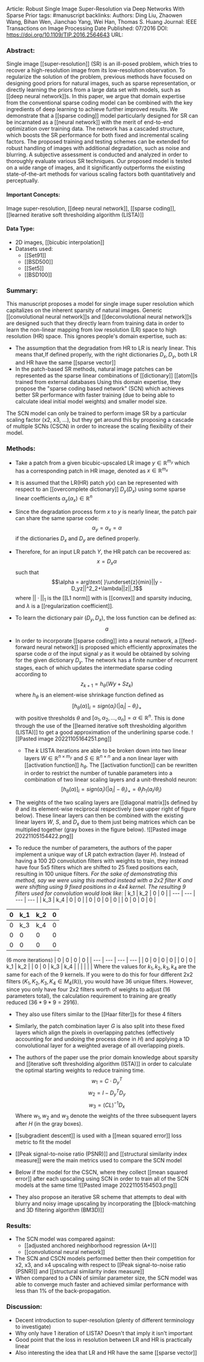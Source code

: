 Article: Robust Single Image Super-Resolution via Deep Networks With Sparse Prior
tags: #manuscript 
backlinks:
Authors: Ding Liu, Zhaowen Wang, Bihan Wen, Jianchao Yang, Wei Han, Thomas S. Huang
Journal: IEEE Transactions on Image Processing
Date Published: 07/2016 
DOI: https://doi.org/10.1109/TIP.2016.2564643
URL: 

### Abstract:
Single image [[super-resolution]] (SR) is an ill-posed problem, which tries to recover a high-resolution image from its low-resolution observation. To regularize the solution of the problem, previous methods have focused on designing good priors for natural images, such as sparse representation, or directly learning the priors from a large data set with models, such as [[deep neural network]]s. In this paper, we argue that domain expertise from the conventional sparse coding model can be combined with the key ingredients of deep learning to achieve further improved results. We demonstrate that a [[sparse coding]] model particularly designed for SR can be incarnated as a [[neural network]] with the merit of end-to-end optimization over training data. The network has a cascaded structure, which boosts the SR performance for both fixed and incremental scaling factors. The proposed training and testing schemes can be extended for robust handling of images with additional degradation, such as noise and blurring. A subjective assessment is conducted and analyzed in order to thoroughly evaluate various SR techniques. Our proposed model is tested on a wide range of images, and it significantly outperforms the existing state-of-the-art methods for various scaling factors both quantitatively and perceptually.

#### Important Concepts:
Image super-resolution, [[deep neural network]], [[sparse coding]], [[learned iterative soft thresholding algorithm (LISTA)]]

#### Data Type:
- 2D images, [[bicubic interpolation]]
- Datasets used:
	- [[Set91]]
	- [[BSD500]]
	- [[Set5]]
	- [[BSD100]]


### Summary:
This manuscript proposes a model for single image super resolution which capitalizes on the inherent sparsity of natural images. Generic [[convolutional neural network]]s and [[deconvolutional neural network]]s are designed such that they directly learn from training data in order to learn the non-linear mapping from low resolution (LR) space to high resolution (HR) space. This ignores people's domain expertise, such as:
- The assumption that the degradation from HR to LR is nearly linear. This means that,If defined properly, with the right dictionaries $D_x,D_y$, both LR and HR have the same [[sparse vector]]
- In the patch-based SR methods, natural image patches can be represented as the sparse linear combinations of [[dictionary]] [[atom]]s trained from external databases
Using this domain expertise, they propose the "sparse coding based network" (SCN) which achieves better SR performance with faster training (due to being able to calculate ideal initial model weights) and smaller model size.

The SCN model can only be trained to perform image SR by a particular scaling factor (x2, x3, ...), but they get around this by proposing a cascade of multiple SCNs (CSCN) in order to increase the scaling flexibility of their model.


### Methods:
- Take a patch from a given bicubic-upscaled LR image $y \in \mathbb{R}^{m_y}$ which has a corresponding patch in HR image, denoted as $x\in \mathbb{R}^{m_x}$
- It is assumed that the LR(HR) patch $y(x)$ can be represented with respect to an [[overcomplete dictionary]] $D_y(D_x)$ using some sparse linear coefficients $\alpha_y(\alpha_x)\in \mathbb{R}^n$
- Since the degradation process form $x$ to $y$ is nearly linear, the patch pair can share the same sparse code: $$\alpha_y = \alpha_x = \alpha$$ if the dictionaries $D_x$ and $D_y$ are defined properly.
- Therefore, for an input LR patch $Y$, the HR patch can be recovered as: $$x = D_x\alpha$$ such that $$\alpha = arg\text{ }\underset{z}{min}||y - D_yz||^2_2+\lambda||z||_1$$ where $||\cdot||_1$ is the [[L1 norm]] with is [[convex]] and sparsity inducing, and $\lambda$ is a [[regularization coefficient]].
- To learn the dictionary pair $(D_y,D_x)$, the loss function can be defined as: $$a$$
- In order to incorporate [[sparse coding]] into a neural network, a [[feed-forward neural network]] is proposed which efficiently approximates the sparse code $\alpha$ of the input signal $y$ as it would be obtained by solving for the given dictionary $D_y$. The network has a finite number of recurrent stages, each of which updates the intermediate sparse coding according to $$z_{k+1} = h_\theta(Wy+Sz_k)$$ where $h_\theta$ is an element-wise shrinkage function defined as $$[h_\theta(\alpha)]_i = sign(a_i)(|a_i|-\theta_i)_+$$ with positive thresholds $\theta$ and $[\alpha_1,\alpha_2,...,\alpha_n]=\alpha\in \mathbb{R}^n$. This is done through the use of the [[learned iterative soft thresholding algorithm (LISTA)]] to get a good approximation of the underlining sparse code.
  ![[Pasted image 20221105164251.png]]

  - The $k$ LISTA iterations are able to be broken down into two linear layers $W \in \mathbb{R}^{n\times m_y}$ and $S \in \mathbb{R}^{n\times n}$ and a non linear layer with [[activation function]] $h_\theta$. The [[activation function]] can be rewritten in order to restrict the number of tunable parameters into a combination of two linear scaling layers and a unit-threshold neuron: $$[h_\theta(\alpha)]_i = sign(a_i)(|a_i|-\theta_i)_+ = \theta_ih_1(a_i/\theta_i)$$
- The weights of the two scaling layers are [[diagonal matrix]]s defined by $\theta$ and its element-wise reciprocal respectively (see upper right of figure below). These linear layers can then be combined with the existing linear layers $W$, $S$, and $D_x$ due to them just being matrices which can be multiplied together (gray boxes in the figure below).
  ![[Pasted image 20221105154422.png]]

- To reduce the number of parameters, the authors of the paper implement a unique way of LR patch extraction (layer $H$). Instead of having a 100 2D convolution filters with weights to train, they instead have four 5x5 filters which are shifted to 25 fixed positions each, resulting in 100 unique filters.
  *For the sake of demonstrating this method, say we were using this method instead with a 2x2 filter $K$ and were shifting using 9 fixed positions in a 4x4 kernel. The resulting 9 filters used for convolution would look like:*
| k_1 | k_2 | 0   | 0   |
| --- | --- | --- | --- |
| k_3 | k_4 | 0   | 0   |
| 0   | 0   | 0   | 0   |
| 0   | 0   | 0   | 0   |

| 0 | k_1 | k_2   | 0   |
| --- | --- | --- | --- |
| 0 | k_3 | k_4   | 0   |
| 0   | 0   | 0   | 0   |
| 0   | 0   | 0   | 0   |
(6 more iterations)
| 0   | 0   | 0   | 0   |
| --- | --- | --- | --- |
| 0   | 0   | 0   | 0   |
| 0   | 0   | k_1 | k_2 |
| 0   | 0   | k_3 | k_4 |
|     |     |     |     |
Where the values for $k_1,k_2, k_3,k_4$ are the same for each of the 9 kernels. If you were to do this for four different 2x2 filters ($K_1,K_2,K_3,K_4 \in M_4(\mathbb{R})$), you would have 36 unique filters. However, since you only have four 2x2 filters worth of weights to adjust (16 parameters total), the calculation requirement to training are greatly reduced ($36*9*9 = 2916$).
- They also use filters similar to the [[Haar filter]]s for these 4 filters
- Similarly, the patch combination layer $G$ is also split into these fixed layers which align the pixels in overlapping patches (effectively accounting for and undoing the process done in $H$) and applying a 1D convolutional layer for a weighted average of all overlapping pixels.
- The authors of the paper use the prior domain knowledge about sparsity and [[iterative soft thresholding algorithm (ISTA)]] in order to calculate the optimal starting weights to reduce training time.
$$w_1=C\cdot D_y^T$$$$w_2=I-D_y^TD_y$$$$w_3=(CL)^{-1}D_x$$
Where $w_1, w_2$ and $w_3$ denote the weights of the three subsequent layers after $H$ (in the gray boxes).
- [[subgradient descent]] is used with a [[mean squared error]] loss metric to fit the model
- [[Peak signal-to-noise ratio (PSNR)]] and [[structural similarity index measure]] were the main metrics used to compare the SCN model

- Below if the model for the CSCN, where they collect [[mean squared error]] after each upscaling using SCN in order to train all of the SCN models at the same time
![[Pasted image 20221105154503.png]]

- They also propose an iterative SR scheme that attempts to deal with blurry and noisy image upscaling by incorporating the [[block-matching and 3D filtering algorithm (BM3D)]]

### Results:
- The SCN model was compared against:
	- [[adjusted anchored neighborhood regression (A+)]]
	- [[convolutional neural network]]
- The SCN and CSCN models performed better then their competition for x2, x3, and x4 upscaling with respect to [[Peak signal-to-noise ratio (PSNR)]] and [[structural similarity index measure]]
- When compared to a CNN of similar parameter size, the SCN model was able to converge much faster and achieved similar performance with less than 1% of the back-propagation.

### Discussion:
- Decent introduction to super-resolution (plenty of different terminology to investigate)
- Why only have 1 iteration of LISTA? Doesn't that imply it isn't important
- Good point that the loss in resolution between LR and HR is practically linear
- Also interesting the idea that LR and HR have the same [[sparse vector]]